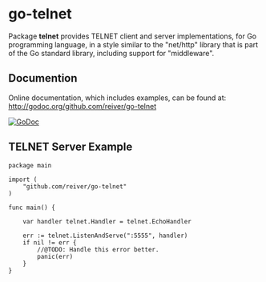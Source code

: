 # go-telnet

Package **telnet** provides TELNET client and server implementations, for Go programming language,
in a style similar to the "net/http" library that is part of the Go standard library,
including support for "middleware".

## Documention

Online documentation, which includes examples, can be found at: http://godoc.org/github.com/reiver/go-telnet

[![GoDoc](https://godoc.org/github.com/reiver/go-telnet?status.svg)](https://godoc.org/github.com/reiver/go-telnet)

## TELNET Server Example
```
package main

import (
	"github.com/reiver/go-telnet"
)

func main() {

	var handler telnet.Handler = telnet.EchoHandler
	
	err := telnet.ListenAndServe(":5555", handler)
	if nil != err {
		//@TODO: Handle this error better.
		panic(err)
	}
}

```
